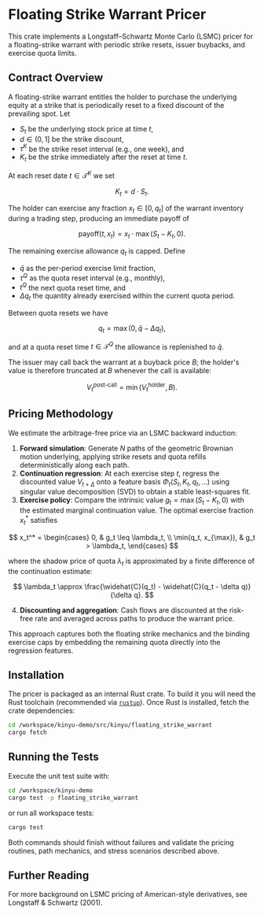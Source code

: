 # Floating Strike Warrant Pricer

This crate implements a Longstaff–Schwartz Monte Carlo (LSMC) pricer for a floating-strike warrant with periodic strike resets, issuer buybacks, and exercise quota limits.

## Contract Overview

A floating-strike warrant entitles the holder to purchase the underlying equity at a strike that is periodically reset to a fixed discount of the prevailing spot. Let

- $S_t$ be the underlying stock price at time $t$,
- $d \in (0,1]$ be the strike discount,
- $\tau^K$ be the strike reset interval (e.g., one week), and
- $K_t$ be the strike immediately after the reset at time $t$.

At each reset date $t \in \mathcal{T}^K$ we set

$$
K_t = d \cdot S_t.
$$

The holder can exercise any fraction $x_t \in [0, q_t]$ of the warrant inventory during a trading step, producing an immediate payoff of

$$
\text{payoff}(t, x_t) = x_t \cdot \max(S_t - K_t, 0).
$$

The remaining exercise allowance $q_t$ is capped. Define

- $\bar{q}$ as the per-period exercise limit fraction,
- $\tau^Q$ as the quota reset interval (e.g., monthly),
- $t^Q$ the next quota reset time, and
- $\Delta q_t$ the quantity already exercised within the current quota period.

Between quota resets we have

$$
q_t = \max\bigl(0, \bar{q} - \Delta q_t\bigr),
$$

and at a quota reset time $t \in \mathcal{T}^Q$ the allowance is replenished to $\bar{q}$.

The issuer may call back the warrant at a buyback price $B$; the holder's value is therefore truncated at $B$ whenever the call is available:

$$
V_t^{\text{post-call}} = \min\left(V_t^{\text{holder}}, B\right).
$$

## Pricing Methodology

We estimate the arbitrage-free price via an LSMC backward induction:

1. **Forward simulation**: Generate $N$ paths of the geometric Brownian motion underlying, applying strike resets and quota refills deterministically along each path.
2. **Continuation regression**: At each exercise step $t$, regress the discounted value $V_{t+\Delta}$ onto a feature basis $\Phi_t(S_t, K_t, q_t, \ldots)$ using singular value decomposition (SVD) to obtain a stable least-squares fit.
3. **Exercise policy**: Compare the intrinsic value $g_t = \max(S_t - K_t, 0)$ with the estimated marginal continuation value. The optimal exercise fraction $x_t^*$ satisfies

$$
x_t^* =
\begin{cases}
0, & g_t \leq \lambda_t, \\
\min(q_t, x_{\max}), & g_t > \lambda_t,
\end{cases}
$$

   where the shadow price of quota $\lambda_t$ is approximated by a finite difference of the continuation estimate:

$$
\lambda_t \approx \frac{\widehat{C}(q_t) - \widehat{C}(q_t - \delta q)}{\delta q}.
$$

4. **Discounting and aggregation**: Cash flows are discounted at the risk-free rate and averaged across paths to produce the warrant price.

This approach captures both the floating strike mechanics and the binding exercise caps by embedding the remaining quota directly into the regression features.

## Installation

The pricer is packaged as an internal Rust crate. To build it you will need the Rust toolchain (recommended via [`rustup`](https://rustup.rs/)). Once Rust is installed, fetch the crate dependencies:

```bash
cd /workspace/kinyu-demo/src/kinyu/floating_strike_warrant
cargo fetch
```

## Running the Tests

Execute the unit test suite with:

```bash
cd /workspace/kinyu-demo
cargo test -p floating_strike_warrant
```

or run all workspace tests:

```bash
cargo test
```

Both commands should finish without failures and validate the pricing routines, path mechanics, and stress scenarios described above.

## Further Reading

For more background on LSMC pricing of American-style derivatives, see Longstaff & Schwartz (2001).

